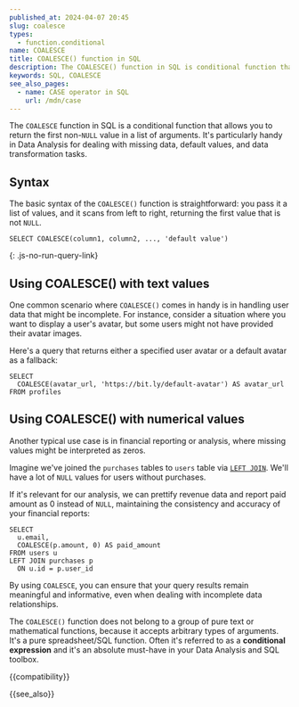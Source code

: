 ```yaml
---
published_at: 2024-04-07 20:45
slug: coalesce
types:
  - function.conditional
name: COALESCE
title: COALESCE() function in SQL
description: The COALESCE() function in SQL is conditional function that allows you to return the first non-NULL value in a list of arguments.
keywords: SQL, COALESCE
see_also_pages:
  - name: CASE operator in SQL
    url: /mdn/case
---
```


The `COALESCE` function in SQL is a conditional function that allows you to return the first non-`NULL` value in a list of arguments. It's particularly handy in Data Analysis for dealing with missing data, default values, and data transformation tasks.

## Syntax

The basic syntax of the `COALESCE()` function is straightforward: you pass it a list of values, and it scans from left to right, returning the first value that is not `NULL`.

~~~pgsql
SELECT COALESCE(column1, column2, ..., 'default value')
~~~
{: .js-no-run-query-link}

## Using COALESCE() with text values

One common scenario where `COALESCE()` comes in handy is in handling user data that might be incomplete. For instance, consider a situation where you want to display a user's avatar, but some users might not have provided their avatar images.

Here's a query that returns either a specified user avatar or a default avatar as a fallback:

~~~pgsql
SELECT
  COALESCE(avatar_url, 'https://bit.ly/default-avatar') AS avatar_url
FROM profiles
~~~

## Using COALESCE() with numerical values

Another typical use case is in financial reporting or analysis, where missing values might be interpreted as zeros.

Imagine we've joined the `purchases` tables to `users` table via [`LEFT JOIN`](/mdn/left-join). We'll have a lot of `NULL` values for users without purchases.

If it's relevant for our analysis, we can prettify revenue data and report paid amount as 0 instead of `NULL`, maintaining the consistency and accuracy of your financial reports:

~~~pgsql
SELECT
  u.email,
  COALESCE(p.amount, 0) AS paid_amount
FROM users u
LEFT JOIN purchases p
  ON u.id = p.user_id
~~~

By using `COALESCE`, you can ensure that your query results remain meaningful and informative, even when dealing with incomplete data relationships.

The `COALESCE()` function does not belong to a group of pure text or mathematical functions, because it accepts arbitrary types of arguments. It's a pure spreadsheet/SQL function. Often it's referred to as a **conditional expression** and it's an absolute must-have in your Data Analysis and SQL toolbox.

{{compatibility}}

{{see_also}}
